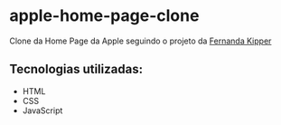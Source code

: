 # apple-home-page-clone
Clone da Home Page da Apple seguindo o projeto da [Fernanda Kipper](https://www.youtube.com/watch?v=yYgkh7n5Ubg)
## Tecnologias utilizadas:
* HTML
* CSS
* JavaScript
